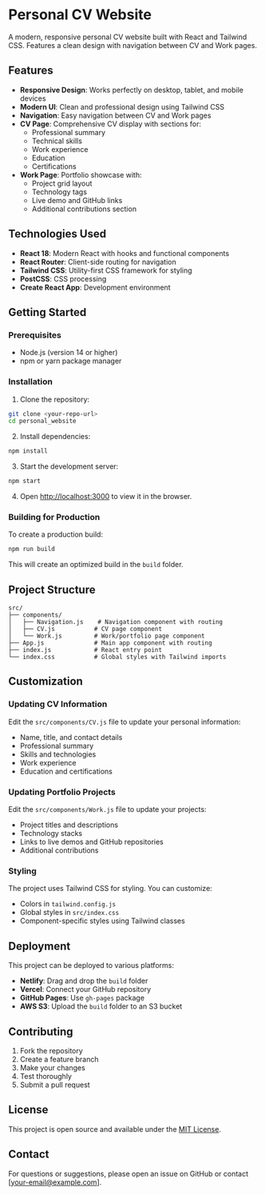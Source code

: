 # Personal CV Website

A modern, responsive personal CV website built with React and Tailwind CSS. Features a clean design with navigation between CV and Work pages.

## Features

- **Responsive Design**: Works perfectly on desktop, tablet, and mobile devices
- **Modern UI**: Clean and professional design using Tailwind CSS
- **Navigation**: Easy navigation between CV and Work pages
- **CV Page**: Comprehensive CV display with sections for:
  - Professional summary
  - Technical skills
  - Work experience
  - Education
  - Certifications
- **Work Page**: Portfolio showcase with:
  - Project grid layout
  - Technology tags
  - Live demo and GitHub links
  - Additional contributions section

## Technologies Used

- **React 18**: Modern React with hooks and functional components
- **React Router**: Client-side routing for navigation
- **Tailwind CSS**: Utility-first CSS framework for styling
- **PostCSS**: CSS processing
- **Create React App**: Development environment

## Getting Started

### Prerequisites

- Node.js (version 14 or higher)
- npm or yarn package manager

### Installation

1. Clone the repository:
```bash
git clone <your-repo-url>
cd personal_website
```

2. Install dependencies:
```bash
npm install
```

3. Start the development server:
```bash
npm start
```

4. Open [http://localhost:3000](http://localhost:3000) to view it in the browser.

### Building for Production

To create a production build:

```bash
npm run build
```

This will create an optimized build in the `build` folder.

## Project Structure

```
src/
├── components/
│   ├── Navigation.js    # Navigation component with routing
│   ├── CV.js           # CV page component
│   └── Work.js         # Work/portfolio page component
├── App.js              # Main app component with routing
├── index.js            # React entry point
└── index.css           # Global styles with Tailwind imports
```

## Customization

### Updating CV Information

Edit the `src/components/CV.js` file to update your personal information:

- Name, title, and contact details
- Professional summary
- Skills and technologies
- Work experience
- Education and certifications

### Updating Portfolio Projects

Edit the `src/components/Work.js` file to update your projects:

- Project titles and descriptions
- Technology stacks
- Links to live demos and GitHub repositories
- Additional contributions

### Styling

The project uses Tailwind CSS for styling. You can customize:

- Colors in `tailwind.config.js`
- Global styles in `src/index.css`
- Component-specific styles using Tailwind classes

## Deployment

This project can be deployed to various platforms:

- **Netlify**: Drag and drop the `build` folder
- **Vercel**: Connect your GitHub repository
- **GitHub Pages**: Use `gh-pages` package
- **AWS S3**: Upload the `build` folder to an S3 bucket

## Contributing

1. Fork the repository
2. Create a feature branch
3. Make your changes
4. Test thoroughly
5. Submit a pull request

## License

This project is open source and available under the [MIT License](LICENSE).

## Contact

For questions or suggestions, please open an issue on GitHub or contact [your-email@example.com]. 